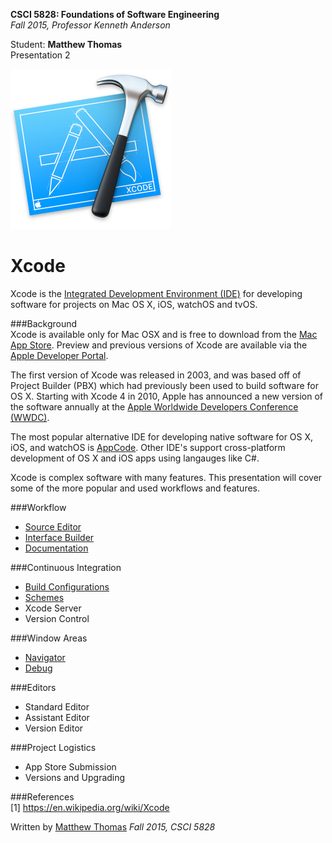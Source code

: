 **CSCI 5828: Foundations of Software Engineering**  
*Fall 2015, Professor Kenneth Anderson*

Student: **Matthew Thomas**  
Presentation 2  

![images/xcode-icon.png](images/xcode-icon.png)  
# Xcode

Xcode is the [Integrated Development Environment (IDE)](https://en.wikipedia.org/wiki/Integrated_development_environment) for developing software for projects on Mac OS X, iOS, watchOS and tvOS.

###Background  
Xcode is available only for Mac OSX and is free to download from the [Mac App Store](http://www.apple.com/osx/apps/app-store/). Preview and previous versions of Xcode are available via the [Apple Developer Portal](https://developer.apple.com).

The first version of Xcode was released in 2003, and was based off of Project Builder (PBX) which had previously been used to build software for OS X. Starting with Xcode 4 in 2010, Apple has announced a new version of the software annually at the [Apple Worldwide Developers Conference (WWDC)](https://developer.apple.com/wwdc/).  

The most popular alternative IDE for developing native software for OS X, iOS, and watchOS is [AppCode](https://www.jetbrains.com/objc/). Other IDE's support cross-platform development of OS X and iOS apps using langauges like C#.  

Xcode is complex software with many features. This presentation will cover some of the more popular and used workflows and features.  

###Workflow  
* [Source Editor](source-editor.md)  
* [Interface Builder](interface-builder.md)  
* [Documentation](documentation.md)  

###Continuous Integration  
* [Build Configurations](build-configurations.md)  
* [Schemes](schemes.md)  
* Xcode Server  
* Version Control  

###Window Areas  
* [Navigator](area-navigator.md)  
* [Debug](area-debug.md)  

###Editors  
* Standard Editor  
* Assistant Editor  
* Version Editor  

###Project Logistics  
* App Store Submission  
* Versions and Upgrading  

###References  
[1] https://en.wikipedia.org/wiki/Xcode  

Written by [Matthew Thomas](mailto:matt@bocosoft.net)
*Fall 2015, CSCI 5828*
